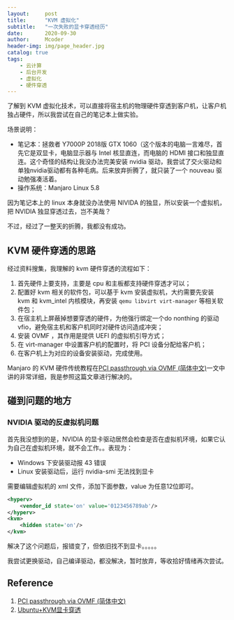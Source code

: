 ```yaml
---
layout:     post
title:      "KVM 虚拟化"
subtitle:   "一次失败的显卡穿透经历"
date:       2020-09-30
author:     Mcoder
header-img: img/page_header.jpg
catalog: true
tags:
    - 云计算
    - 后台开发
    - 虚拟化
    - 硬件穿透
---
```


了解到 KVM 虚拟化技术，可以直接将宿主机的物理硬件穿透到客户机，让客户机独占硬件，所以我尝试在自己的笔记本上做实验。

场景说明：

* 笔记本：拯救者 Y7000P 2018版 GTX 1060（这个版本的电脑一言难尽，首先它是双显卡，电脑显示器与 Intel 核显直连，而电脑的 HDMI 接口和独显直连。这个奇怪的结构让我没办法完美安装 nvidia 驱动，我尝试了交火驱动和单独nvidia驱动都有各种毛病。后来放弃折腾了，就只装了一个 nouveau 驱动勉强凑活着。
* 操作系统：Manjaro Linux 5.8

因为笔记本上的 linux 本身就没办法使用 NIVIDA 的独显，所以安装一个虚拟机，把 NVIDIA 独显穿透过去，岂不美哉？

不过，经过了一整天的折腾，我都没有成功。

## KVM 硬件穿透的思路

经过资料搜集，我理解的 kvm 硬件穿透的流程如下：

1. 首先硬件上要支持，主要是 cpu 和主板都支持硬件穿透才可以；
2. 配置好 kvm 相关的软件包，可以基于 kvm 安装虚拟机，大约需要先安装 kvm 和 kvm_intel 内核模块，再安装 `qemu libvirt virt-manager` 等相关软件包；
3. 在宿主机上屏蔽掉想要穿透的硬件，为他强行绑定一个do nonthing 的驱动 vfio，避免宿主机和客户机同时对硬件访问造成冲突；
4. 安装 OVMF ，其作用是提供 UEFI 的虚拟机引导方式；
5. 在 virt-manager 中设置客户机的配置时，将 PCI 设备分配给客户机；
6. 在客户机上为对应的设备安装驱动，完成使用。

Manjaro 的 KVM 硬件传统教程在[PCI passthrough via OVMF (简体中文)](https://wiki.archlinux.org/index.php/PCI_passthrough_via_OVMF_(%E7%AE%80%E4%BD%93%E4%B8%AD%E6%96%87)#%E8%AE%BE%E7%BD%AE_OVMF_%E8%99%9A%E6%8B%9F%E6%9C%BA)一文中讲的非常详细，我是参照这篇文章进行解决的。

## 碰到问题的地方

### NVIDIA 驱动的反虚拟机问题

首先我没想到的是，NVIDIA 的显卡驱动居然会检查是否在虚拟机环境，如果它认为自己在虚拟机环境，就不会工作。。表现为：

* Windows 下安装驱动报 43 错误
* Linux 安装驱动后，运行 nvidia-smi 无法找到显卡

需要编辑虚拟机的 xml 文件，添加下面参数，value 为任意12位即可。

```xml
<hyperv>
    <vendor_id state='on' value='0123456789ab'/>
</hyperv>
<kvm>
    <hidden state='on'/>
</kvm>
```

解决了这个问题后，报错变了，但依旧找不到显卡。。。。。

我尝试更换驱动，自己编译驱动，都没解决，暂时放弃，等收拾好情绪再次尝试。

## Reference

1. [PCI passthrough via OVMF (简体中文)](https://wiki.archlinux.org/index.php/PCI_passthrough_via_OVMF_(%E7%AE%80%E4%BD%93%E4%B8%AD%E6%96%87)#%E8%AE%BE%E7%BD%AE_OVMF_%E8%99%9A%E6%8B%9F%E6%9C%BA)
2. [Ubuntu+KVM显卡穿透](https://blog.csdn.net/m0_38139137/article/details/103579397)
